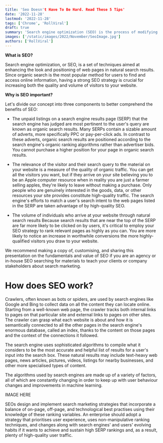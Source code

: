 ```yaml
---
title: 'Seo Doesn't Have To Be Hard. Read These 5 Tips'
date: '2022-11-28'
lastmod: '2022-11-28'
tags: ['Chrome', 'RollViral']
draft: true
summary: 'Search engine optimization (SEO) is the process of modifying the content of a website to improve its rank in a search engine result page (SERP). The strategy is used by website owners to improve visibility in web search results, and improve traffic and sales.'
images: ['/static/images/2022/November/SeoImage.jpg']
authors: ['RollViral']
---
```


**What is SEO?**

Search engine optimization, or SEO, is a set of techniques aimed at enhancing the look and positioning of web pages in natural search results. Since organic search is the most popular method for users to find and access online information, having a strong SEO strategy is crucial for increasing both the quality and volume of visitors to your website.


**Why is SEO important?**

Let's divide our concept into three components to better comprehend the benefits of SEO:

* The unpaid listings on a search engine results page (SERP) that the search engine has judged are most pertinent to the user's query are known as organic search results. Many SERPs contain a sizable amount of adverts, more specifically PPC or pay-per-click ads. In contrast to these adverts, organic search results are positioned according to the search engine's organic ranking algorithms rather than advertiser bids. You cannot purchase a higher position for your page in organic search results.

* The relevance of the visitor and their search query to the material on your website is a measure of the quality of organic traffic. You can get all the visitors you want, but if they arrive on your site believing you to be an Apple computer resource when in reality you are just a farmer selling apples, they're likely to leave without making a purchase. Only people who are genuinely interested in the goods, data, or other resources your site provides constitute high-quality traffic. The search engine's efforts to match a user's search intent to the web pages listed in the SERP are taken advantage of by high-quality SEO.

* The volume of individuals who arrive at your website through natural search results Because search results that are near the top of the SERP are far more likely to be clicked on by users, it's critical to employ your SEO strategy to rank relevant pages as highly as you can. You are more likely to notice an increase in worthwhile conversions the more highly-qualified visitors you draw to your website.

We recommend making a copy of, customising, and sharing this presentation on the fundamentals and value of SEO if you are an agency or in-house SEO searching for materials to teach your clients or company stakeholders about search marketing.

# **How does SEO work?**

Crawlers, often known as bots or spiders, are used by search engines like Google and Bing to collect data on all the content they can locate online. Starting from a well-known web page, the crawler tracks both internal links to pages on that particular site and external links to pages on other sites. The crawler can grasp what each website is about and how it is semantically connected to all the other pages in the search engine's enormous database, called an index, thanks to the content on those pages and the context of the connections it followed.

The search engine uses sophisticated algorithms to compile what it considers to be the most accurate and helpful list of results for a user's input into the search box. These natural results may include text-heavy web pages, news articles, pictures, videos, listings for nearby businesses, and other more specialised types of content.

The algorithms used by search engines are made up of a variety of factors, all of which are constantly changing in order to keep up with user behaviour changes and improvements in machine learning.

IMAGE HERE

SEOs design and implement search marketing strategies that incorporate a balance of on-page, off-page, and technological best practises using their knowledge of these ranking variables. An enterprise should adopt a strategy that prioritises user experience, uses non-manipulative ranking techniques, and changes along with search engines' and users' evolving habits if it wants to achieve and sustain high SERP rankings and, as a result, plenty of high-quality user traffic.

